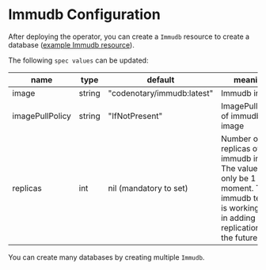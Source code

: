# Immudb Configuration
After deploying the operator, you can create a `Immudb` resource to create a database ([example Immudb resource](../config/samples/v1_immudb.yaml)).

The following `spec values` can be updated:

| name | type | default | meaning |
| --- | --- | --- | --- |
| image | string | "codenotary/immudb:latest" | Immudb image |
| imagePullPolicy | string | "IfNotPresent" | ImagePullPolicy of immudb image |
| replicas | int | nil (mandatory to set) | Number of replicas of immudb image. The value can only be 1 at the moment. The immudb team is working hard in adding replication in the future. |


 You can create many databases by creating multiple `Immudb`.


